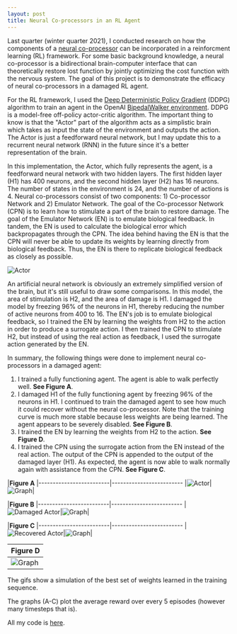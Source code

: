 ```yaml
---
layout: post
title: Neural Co-processors in an RL Agent
---
```


Last quarter (winter quarter 2021),  I conducted research on how the components of a [neural co-processor](https://www.sciencedirect.com/science/article/pii/S0959438818301843) can be incorporated in a reinforcment learning (RL) framework. For some basic background knowledge, a neural co-processor is a bidirectional brain-computer interface that can theoretically restore lost function by jointly optimizing the cost function with the nervous system. The goal of this project is to demonstrate the efficacy of neural co-processors in a damaged RL agent.

For the RL framework, I used the [Deep Deterministic Policy Gradient](https://arxiv.org/abs/1509.02971) (DDPG) algorithm to train an agent in the OpenAI [BipedalWalker environment](https://gym.openai.com/envs/BipedalWalker-v2/). DDPG is a model-free off-policy actor-critic algorithm. The important thing to know is that the "Actor" part of the algorithm acts as a simplistic brain which takes as input the state of the environment and outputs the action. The Actor is just a feedforward neural network, but I may update this to a recurrent neural network (RNN) in the future since it's a better representation of the brain.

In this implementation, the Actor, which fully represents the agent, is a feedforward neural network with two hidden layers. The first hidden layer (H1) has 400 neurons, and the second hidden layer (H2) has 16 neurons. The number of states in the environment is 24, and the number of actions is 4. Neural co-processors consist of two components: 1) Co-processor Network and 2) Emulator Network. The goal of the Co-processor Network (CPN) is to learn how to stimulate a part of the brain to restore damage. The goal of the Emulator Network (EN) is to emulate biological feedback. In tandem, the EN is used to calculate the biological error which backpropagates through the CPN. The idea behind having the EN is that the CPN will never be able to update its weights by learning directly from biological feedback. Thus, the EN is there to replicate biological feedback as closely as possible.

![Actor](/assets/actor.png)

An artificial neural network is obviously an extremely simplified version of the brain, but it's still useful to draw some comparisons. In this model, the area of stimulation is H2, and the area of damage is H1. I damaged the model by freezing 96% of the neurons in H1, thereby reducing the number of active neurons from 400 to 16. The EN's job is to emulate biological feedback, so I trained the EN by learning the weights from H2 to the action in order to produce a surrogate action. I then trained the CPN to stimulate H2, but instead of using the real action as feedback, I used the surrogate action generated by the EN.

In summary, the following things were done to implement neural co-processors in a damaged agent:
1. I trained a fully functioning agent. The agent is able to walk perfectly well. **See Figure A**.
2. I damaged H1 of the fully functioning agent by freezing 96% of the neurons in H1. I continued to train the damaged agent to see how much it could recover without the neural co-processor. Note that the training curve is much more stable because less weights are being learned. The agent appears to be severely disabled. **See Figure B**.
3. I trained the EN by learning the weights from H2 to the action. **See Figure D**.
4. I trained the CPN using the surrogate action from the EN instead of the real action. The output of the CPN is appended to the output of the damaged layer (H1). As expected, the agent is now able to walk normally again with assistance from the CPN.  **See Figure C**.

|**Figure A**
|-------------------------|-------------------------
|![Actor](/assets/actor.gif)|![Graph](/assets/functioning_graph.png)|                 

|**Figure B**
|-------------------------|-------------------------
|![Damaged Actor](/assets/damaged-actor.gif)|![Graph](/assets/damaged_graph.png)|   

|**Figure C**
|-------------------------|-------------------------
|![Recovered Actor](/assets/recovered-actor.gif)|![Graph](/assets/recovered_graph.png)| 

|**Figure D**
|-------------------------
|![Graph](/assets/EN.png)|

The gifs show a simulation of the best set of weights learned in the training sequence. 

The graphs (A-C) plot the average reward over every 5 episodes (however many timesteps that is). 

All my code is [here](https://github.com/cjto2000/DDPG-PyTorch).